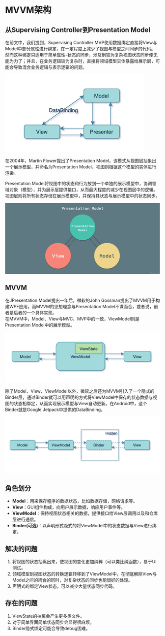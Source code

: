 # MVVM架构

## 从Supervising Controller到Presentation Model

在前文中，我们提到，Supervising Controller MVP使用数据绑定直接将View与Model中部分属性进行绑定，在一定程度上减少了视图与模型之间同步的代码。  
然而这种绑定只适用于简单属性-状态的同步，涉及到较为复杂视图状态同步便无能为力了；并且，在业务逻辑较为复杂时，直接将领域模型实体暴露给展示层，可能会导致混合业务逻辑与表示逻辑的问题。

![](../../../../../../../../.images/mvp_supervising_controller.png)

在2004年，Martin Flower提出了Presentation Model，该模式从视图层抽象出一个展示模型，并命名为Presentation Model，视图则根据这个模型的实体进行渲染。  

Presentation Model将视图中的状态和行为放到一个单独的展示模型中，协调领域对象（模型），并为展示层提供接口，从而最大程度的减少在视图层中的逻辑。视图层则将所有状态存储在展示模型中，并保持其状态与展示模型中的状态同步。

![](../../../../../../../../.images/presentation_model.jpg)

## MVVM

在JPresentation Model提出一年后，微软的John Gossman提出了MVVM用于构建WPF应用，而MVVM的思想理念与Presentation Model不谋而合，或者说，前者是后者的一个具体实现。  
在MVVM中，Model、View与MVC、MVP中的一致，ViewModel则是Presentation Model中的展示模型。

![](../../../../../../../../.images/mvvm.png)

除了Model、View、ViewModel以外，微软之后还为MVVM引入了一个隐式的Binder层，通过Binder就可以用声明的方式将ViewModel中保存的状态数据与视图的状态相绑定，从而实现展示模型与View自动更新。在Android中，这个Binder就是Google Jetpack中提供的DataBinding。

![](../../../../../../../../.images/mvvm_with_binder.png)

## 角色划分

* **Model**：用来保存程序的数据状态，比如数据存储，网络请求等。
* **View**：GUI组件构成，向用户展示数据，响应用户事件等。
* **ViewModel**：保持视图状态相关的数据，提供接口给View层调用以及和仓库层进行通信。
* **Binder(可选)**：以声明形式隐式的将ViewModel中的状态数据与View进行绑定。

## 解决的问题

1. 将视图的状态抽离出来，使视图的变化更加纯粹（可以类比纯函数），易于UI测试。
2. 领域模型到视图状态的转换逻辑转移到了ViewModel中，在彻底解除View与Model之间的耦合的同时，对复杂状态的同步也能很好的处理。
3. 声明式的绑定View状态，可以减少大量状态同步代码。

## 存在的问题

1. ViewState的抽离会产生更多类文件。
2. 对于简单界面简单状态同步会显得很麻烦。
3. Binder隐式绑定可能会导致debug困难。